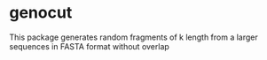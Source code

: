 # genocut
This package generates random fragments of k length from a larger sequences in FASTA format without overlap 
